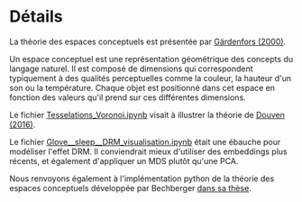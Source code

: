 # Détails

La théorie des espaces conceptuels est présentée par [Gärdenfors (2000)](https://doi.org/10.7551/mitpress/2076.001.0001).

Un espace conceptuel est une représentation géométrique des concepts du langage naturel. Il est composé de dimensions qui correspondent typiquement à des qualités perceptuelles comme la couleur, la hauteur d'un son ou la température. Chaque objet est positionné dans cet espace en fonction des valeurs qu'il prend sur ces différentes dimensions. 

Le fichier [Tesselations_Voronoi.ipynb](https://github.com/ZygoOoade/conceptual_spaces/blob/main/Tesselations_Voronoi.ipynb) visait à illustrer la théorie de [Douven (2016)](https://doi.org/10.1016/j.cognition.2016.03.007). 

Le fichier [Glove__sleep__DRM_visualisation.ipynb](https://github.com/ZygoOoade/conceptual_spaces/blob/main/Glove__sleep__DRM_visualisation.ipynb) était une ébauche pour modéliser l'effet DRM. Il conviendrait mieux d'utiliser des embeddings plus récents, et également d'appliquer un MDS plutôt qu'une PCA.

Nous renvoyons également à l'implémentation python de la théorie des espaces conceptuels développée par Bechberger [dans sa thèse](https://osnadocs.ub.uni-osnabrueck.de/handle/ds-2023120110100).
